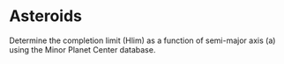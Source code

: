 # Asteroids
Determine the completion limit (Hlim) as a function of semi-major axis (a) using the Minor Planet Center database.
